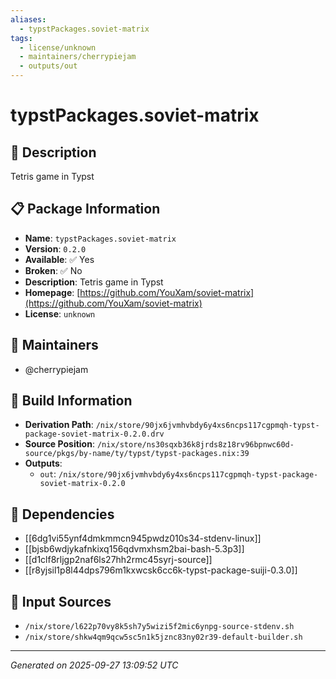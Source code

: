 ```yaml
---
aliases:
  - typstPackages.soviet-matrix
tags:
  - license/unknown
  - maintainers/cherrypiejam
  - outputs/out
---
```


# typstPackages.soviet-matrix

## 📝 Description

Tetris game in Typst

## 📋 Package Information

- **Name**: `typstPackages.soviet-matrix`
- **Version**: `0.2.0`
- **Available**: ✅ Yes
- **Broken**: ✅ No
- **Description**: Tetris game in Typst
- **Homepage**: [https://github.com/YouXam/soviet-matrix](https://github.com/YouXam/soviet-matrix)
- **License**: `unknown`
## 👥 Maintainers

- @cherrypiejam


## 🔧 Build Information

- **Derivation Path**: `/nix/store/90jx6jvmhvbdy6y4xs6ncps117cgpmqh-typst-package-soviet-matrix-0.2.0.drv`
- **Source Position**: `/nix/store/ns30sqxb36k8jrds8z18rv96bpnwc60d-source/pkgs/by-name/ty/typst/typst-packages.nix:39`
- **Outputs**:
  - `out`:  `/nix/store/90jx6jvmhvbdy6y4xs6ncps117cgpmqh-typst-package-soviet-matrix-0.2.0`

## 🔗 Dependencies

- [[6dg1vi55ynf4dmkmmcn945pwdz010s34-stdenv-linux]]
- [[bjsb6wdjykafnkixq156qdvmxhsm2bai-bash-5.3p3]]
- [[d1clf8rljgp2naf6ls27hh2rmc45syrj-source]]
- [[r8yjsil1p8l44dps796m1kxwcsk6cc6k-typst-package-suiji-0.3.0]]

## 📁 Input Sources

- `/nix/store/l622p70vy8k5sh7y5wizi5f2mic6ynpg-source-stdenv.sh`
- `/nix/store/shkw4qm9qcw5sc5n1k5jznc83ny02r39-default-builder.sh`

---
*Generated on 2025-09-27 13:09:52 UTC*
